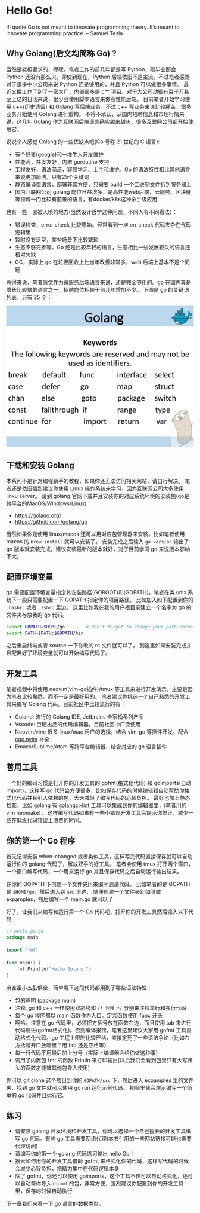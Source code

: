 # Hello Go!

!!! quote
	Go is not meant to innovate programming theory. It’s meant to innovate programming practice. – Samuel Tesla

## Why Golang(后文均简称 Go) ?

当然是老板要求的，嘿嘿。笔者工作的前几年都是写 Python，刚毕业那会 Python 还没有那么火。即使到现在，Python
后端依旧不是主流。不过笔者感觉对于很多中小公司来说 Python 还是够用的，并且 Python 可以做很多事情。
最近又换工作了到了一家大厂，内部很多是 c艹 项目。对于大公司动辄有百千万甚至上亿的日活来说，很少会使用脚本语言来做高性能后端。
目前笔者开始学习使用 c++(历史遗留) 和 Golang 写后端业务，不过 c++ 写业务来说比较痛苦，很多业务开始使用 Golang 进行重构。
不得不承认，从国内招聘信息和市场行情来说，这几年 Golang 作为互联网后端语言确实越来越火，很多互联网公司都开始使用它。

说说个人感觉 Golang 的一些优缺点吧(Go 号称 21 世纪的 C 语言):

- 有个好爹(google)和一堆牛人开发维护
- 性能高，并发友好，内置 goroutine 支持
- 工程友好，语法简洁，容易学习、上手和维护。Go 的语法特性相比其他语言来说更加简洁，只有25个关键词
- 静态编译型语言，部署非常方便，只需要 build 一个二进制文件扔到服务器上
- 国内互联网公司 golang 岗位日益增多，是高性能web后端、云服务、区块链等领域一门比较有前景的语言，有docker/k8s这种杀手级应用

也有一些一直被人喷的地方(当然设计哲学这种问题，不同人有不同看法）：

- 错误检查，error check 比较原始。经常看到一堆 err check 代码夹杂在代码逻辑里
- 暂时没有泛型，某些场景下比较繁琐
- 生态不够完善等。Go 还是比较年轻的语言，生态相比一些发展较久的语言还相对欠缺
- GC，实际上 go 在垃圾回收上比当年改善非常多，web 后端上基本不是个问题

总得来说，笔者感觉作为微服务后端语言来说，还是完全够用的。go 在国内算是增长比较快的语言之一，招聘岗位相较于前几年增加不少。
下图是 go 的关键词列表，只有 25 个：

![Golang 25 个关键词](./golang_keywords.jpg)

## 下载和安装 Golang

本系列不是针对编程新手的教程，如果你还无法访问相关网站，请自行解决。
笔者还是依旧强烈建议你使用 Linux 操作系统来学习，因为互联网公司大多使用 linxu server。
请到 golang 官网下载并且安装你的对应系统环境的安装包(go是跨平台的MacOS/Windows/Linux)

- [ https://golang.org/ ](https://golang.org/)
- [https://github.com/golang/go ](https://github.com/golang/go)

当然如果你是使用 linux/macos 还可以用对应包管理器来安装。比如笔者使用 macos 的 `brew install` 就可以安装了。
安装完成之后输入 `go version` 输出了 go 版本就安装完成，建议安装最新的版本就好，对于目前学习 go 来说版本影响不大。

## 配置环境变量

go 需要配置环境变量指定其安装路径(GOROOT)和(GOPATH)，笔者在类 unix 系统下一般只需要配置一下 GOPATH 指定你的项目路径。
比如加入如下配置到你的 `.bashrc` 或者 `.zshrc` 里边。
这里比如我在我的用户根目录建立一个名字为 go 的文件夹存放我的 go 代码。

```sh
export GOPATH=$HOME/go        # don't forget to change your path correctly!
export PATH=$PATH:$GOPATH/bin
```

之后重启终端或者 source 一下你改的 rc 文件就可以了。 到这里如果安装完成并且配置好了环境变量就可以开始编写代码了。

## 开发工具

笔者视频中将使用 neovim(vim-go插件)/tmux 等工具来进行开发演示，主要是因为笔者比较熟悉，而不一定是最好用的。
笔者建议你挑选一个自己熟悉的开发工具来编写 Golang 代码。目前社区中比较流行的有：

- Goland: 流行的 Golang IDE, Jetbrains 全家桶系列产品
- Vscode: 巨硬出品的代码编辑器，目前社区中广泛使用
- Neovim/vim: 很多 linux/mac 用户的选择，结合 vim-go 等插件开发。配合 [coc.nvim](https://zhuanlan.zhihu.com/p/102306124) 补全
- Emacs/Sublime/Atom 等跨平台编辑器，结合对应的 go 语言插件

## 善用工具

一个好的编码习惯是打开你的开发工具的 gofmt(格式化代码) 和 goimports(自动 import)，这样写 go
代码会方便很多，比如保存代码的时候编辑器自动帮助你格式化代码并且引入依赖的包，大大减轻了编写代码的心智负担。
最好也加上静态检查，比如 golang 有 [golangci-lint](https://github.com/golangci/golangci-lint) 工具可以集成到你的编辑器里，(笔者用的 vim neomake)，
这样编写代码如果有一些小错误开发工具会提示你修正，减少一些在低级代码错误上浪费的时间。

## 你的第一个 Go 程序

首先记得安装 when-changed 或者类似工具，这样写完代码直接保存就可以自动运行你的 golang 代码了，解放双手的好工具。
笔者会使用 tmux 打开两个窗口，一个窗口编写代码，一个用来运行 go 并且保存代码之后自动运行输出结果。

在你的 GOPATH 下创建一个文件夹用来编写测试代码。 比如笔者的是 GOPATH 是 `$HOME/go`，然后进入到 src 里边，
随便创建一个文件夹比如叫做 expamples，然后编写一个 main.go 就可以了

好了，让我们来编写和运行第一个 Go 代码吧，打开你的开发工具然后输入以下代码：

```go
// hello_go.go
package main

import "fmt"

func main() {
	fmt.Println("Hello Golang!")
}
```

麻雀虽小五脏俱全，简单看下这段代码都用到了哪些语法特性：

- 包的声明 (package main)
- 注释, go 和 c++ 一样使用双斜线和 `/* 注释 */` 分别来注释单行和多行代码
- 每个 go 程序都以 main 函数作为入口。定义函数使用 func 开头
- 啊哈，注意在 go 代码里，必须把方括号放在函数右边，而且使用 tab 来进行代码缩进(gofmt格式化)。否则编译报错，笔者这里建议大家用 gofmt
	工具自动格式化代码。go 工程上限制比较严格，直接定死了一些语法争论（比如右方括号开口放哪里？用 tab 还是空格等）
- 每一行代码不用最后加上分号（实际上编译器会给你做这种事）
- 调用了内置包 fmt 的函数 Println 来打印输出(以后我们会看到包里只有大写开头的函数才能被其他包导入使用)

你可以 git clone 这个项目到你的 `GOPATH/src` 下，然后进入 expamples 里的文件夹，找到 go 文件就可以使用 go run
运行示例代码。 视频里我会演示编写一个简单的 go 代码并且运行它。

## 练习

- 请安装 golang 开发环境和开发工具，你可以选择一个自己擅长的开发工具编写 go 代码。有些 go 工具需要网络代理(本书引用的一些网站链接可能也需要代理访问)
- 请编写你的第一个 golang 代码练习输出 hello Go！
- 搜索如何用你的开发工具借助 gofmt 来格式化你的代码，这样写代码的时候会减少心智负担，把精力集中在代码逻辑本身
- 除了 gofmt，你还可以使用 goimports，这个工具不仅可以自动格式化，还可以自动帮你导入import 的包，非常方便，强烈建议你配置到你的开发工具里，保存的时候自动执行

下一章我们来看一下 go 语言的数据类型。
